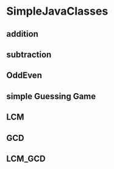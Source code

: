 # SimpleJavaClasses
## addition
## subtraction
## OddEven
## simple Guessing Game
## LCM
## GCD
## LCM_GCD
